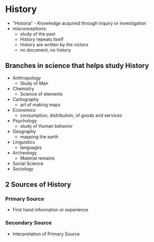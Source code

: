 # History
- "Historia" - Knowledge acquired through inquiry or investigation
- misconceptions:
	- study of the past
	- History repeats itself
	- History are written by the victors
	- no document, no history
## Branches in science that helps study History
- Anthropology
	- Study of Man
- Chemistry
	- Science of elements
- Cartography
	- art of making maps
- Economics
	- consumption, distribution, of goods and services
- Psychology
	- study of Human behavior
- Geography
	- mapping the earth
- Linguistics 
	- languages
- Archeology 
	- Material remains
- Social Science
- Sociology


## 2 Sources of History
### Primary Source
- First hand information or experience
### Secondary Source
- Interpretation of Primary Source

